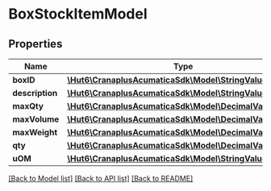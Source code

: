 # BoxStockItemModel

## Properties
Name | Type | Description | Notes
------------ | ------------- | ------------- | -------------
**boxID** | [**\Hut6\CranaplusAcumaticaSdk\Model\StringValueModel**](StringValueModel.md) |  | [optional] 
**description** | [**\Hut6\CranaplusAcumaticaSdk\Model\StringValueModel**](StringValueModel.md) |  | [optional] 
**maxQty** | [**\Hut6\CranaplusAcumaticaSdk\Model\DecimalValueModel**](DecimalValueModel.md) |  | [optional] 
**maxVolume** | [**\Hut6\CranaplusAcumaticaSdk\Model\DecimalValueModel**](DecimalValueModel.md) |  | [optional] 
**maxWeight** | [**\Hut6\CranaplusAcumaticaSdk\Model\DecimalValueModel**](DecimalValueModel.md) |  | [optional] 
**qty** | [**\Hut6\CranaplusAcumaticaSdk\Model\DecimalValueModel**](DecimalValueModel.md) |  | [optional] 
**uOM** | [**\Hut6\CranaplusAcumaticaSdk\Model\StringValueModel**](StringValueModel.md) |  | [optional] 

[[Back to Model list]](../README.md#documentation-for-models) [[Back to API list]](../README.md#documentation-for-api-endpoints) [[Back to README]](../README.md)


